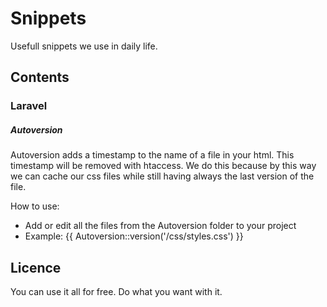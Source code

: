 Snippets
========

Usefull snippets we use in daily life.

Contents
-----------------

### Laravel ###

##### Autoversion #####
Autoversion adds a timestamp to the name of a file in your html. 
This timestamp will be removed with htaccess. We do this because
by this way we can cache our css files while still having always the last version of the file.

How to use:
- Add or edit all the files from the Autoversion folder to your project
- Example: {{ Autoversion::version('/css/styles.css') }} 


Licence
-----------------
You can use it all for free. Do what you want with it.

